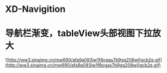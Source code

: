 # XD-Navigition
# 导航栏渐变，tableView头部视图下拉放大

![http://ww3.sinaimg.cn/mw690/afa9a093jw1f8ogas7b9gg208w0gcb2e.gif](http://ww3.sinaimg.cn/mw690/afa9a093jw1f8ogas7b9gg208w0gcb2e.gif)
